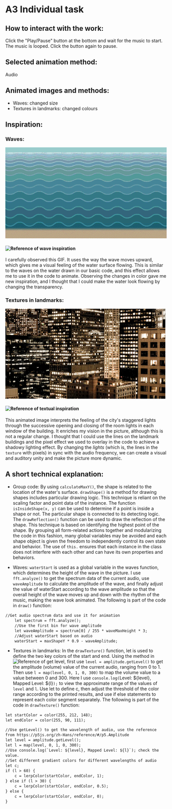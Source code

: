 # A3 Individual task

## How to interact with the work:
Click the "Play/Pause" button at the bottom and wait for the music to start. The music is looped. Click the button again to pause.

## Selected animation method:
Audio

## Animated images and methods:
- Waves: changed size
- Textures in landmarks: changed colours

## Inspiration: 
### Waves:
![First image of waves inspiration](<assets/Wave animative inspiration.gif>)
#### ![Reference of wave inspiration](https://blog.ninapaley.com/2015/04/15/strange-waves/)
I carefully observed this GIF. It uses the way the wave moves upward, which gives me a visual feeling of the water surface flowing. This is similar to the waves on the water drawn in our basic code, and this effect allows me to use it in the code to animate. Observing the changes in color gave me new inspiration, and I thought that I could make the water look flowing by changing the transparency.

### Textures in landmarks: 
![Second image of textual inspiration](<assets/Textual of landmark animative inspiration.gif>)
#### ![Reference of textual inspiration](https://www.google.com/url?sa=i&url=https%3A%2F%2Fwifflegif.com%2Fgifs%2F13766-buildings-lights-gif&psig=AOvVaw3FKYb4ZjptmO-iIBk9OBtO&ust=1717233455353000&source=images&cd=vfe&opi=89978449&ved=0CBEQjRxqFwoTCOCroPbHt4YDFQAAAAAdAAAAABAn)
This animated image interprets the feeling of the city's staggered lights through the successive opening and closing of the room lights in each window of the building. It enriches my vision in the picture, although this is not a regular change. I thought that I could use the lines on the landmark buildings and the pixel effect we used to overlay in the code to achieve a shadowy lighting effect. By changing the *lights* (which is, the lines in the `texture` with pixels) in sync with the audio frequency, we can create a visual and auditory unity and make the picture more dynamic.

## A short technical explanation: 
- Group code:
By using `calculateMaxY()`, the shape is related to the location of the water's surface.
`drawShape()` is a method for drawing shapes includes particular drawing logic.  This technique is reliant on the scaling factor and point data of the instance. 
The function `isInsideShape(x, y)` can be used to determine if a point is inside a shape or not. The particular shape is connected to its detecting logic. 
The `drawReflection()` function can be used to draw the reflection of the shape. This technique is based on identifying the highest point of the shape. 
By grouping all form-related actions together and modularizing the code in this fashion, many global variables may be avoided and each shape object is given the freedom to independently control its own state and behavior.
The use of `this.` ensures that each instance in the class does not interfere with each other and can have its own properties and behaviors.

- Waves:
`waterStart` is used as a global variable in the waves function, which determines the height of the wave in the picture. I use `fft.analyze()` to get the spectrum data of the current audio, use `waveAmplitude` to calculate the amplitude of the wave, and finally adjust the value of waterStart according to the wave amplitude so that the overall height of the wave moves up and down with the rhythm of the music, making the wave look animated. The following is part of the code in `draw()` function:
```
//Get audio spectrum data and use it for animation
    let spectrum = fft.analyze();
    //Use the first bin for wave amplitude
    let waveAmplitude = spectrum[0] / 255 * waveMaxHeight * 3;
    //Adjust waterStart based on audio
    waterStart = maxShapeY * 0.9 - waveAmplitude;
```

- Textures in landmarks:
In the `drawTexture()` function, let is used to define the two key colors of the start and end. Using the method in ![Reference of get level](https://p5js.org/zh-Hans/reference/#/p5.Amplitude), first use `level = amplitude.getLevel()` to get the amplitude (volume) value of the current audio, ranging from 0 to 1. Then use `l = map(level, 0, 1, 0, 300)` to map the volume value to a value between 0 and 300. Here I use `console.log(`Level: ${level}, Mapped Level: ${l}`);` to view the approximate range of the values ​​of `level` and `l`. Use let to define c, then adjust the threshold of the color range according to the printed results, and use if else statements to represent each color segment separately. The following is part of the code in `drawTexture()` function:
```
let startColor = color(255, 212, 148);
let endColor = color(255, 90, 111);
```
```
//Use getLevel() to get the wavelength of audio, use the reference from https://p5js.org/zh-Hans/reference/#/p5.Amplitude
let level = amplitude.getLevel();
let l = map(level, 0, 1, 0, 300);
//Use console.log(`Level: ${level}, Mapped Level: ${l}`); check the value.
//Set different gradient colors for different wavelengths of audio
let c;
if (l > 60) {
    c = lerpColor(startColor, endColor, 1); 
} else if (l > 30) {
    c = lerpColor(startColor, endColor, 0.5);
} else {
    c = lerpColor(startColor, endColor, 0);
}
```
